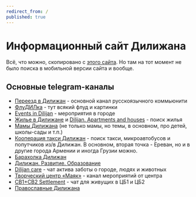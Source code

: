 ```yaml
---
redirect_from: /
published: true
---
```

# Информационный сайт Дилижана

Всё, что можно, скопировано с [этого сайта](https://dilijan.notion.site/Dilijan-053647c621dc4feabc7ca767f1ef0924). Но там на тот момент не было поиска в мобильной версии сайта и вообще.

## Основные telegram-каналы

- [Переезд в Дилижан](https://t.me/dilijanforlife) - основной канал русскоязычного коммьюнити
- [ФлуДИЛка](https://t.me/+-vq0YjxqP9diNjQy) - тут всякий флуд и картинки
- [Events in Dilijan](https://t.me/+CzY-9YY2xa5jN2Iy) - мероприятия в городе
- [Жилье в Дилижане](https://t.me/+2OmdEaZVHq4yZDcy) и [Dilijan. Apartments and houses](https://t.me/+P0x9sz5fijgyNTMy) - поиск жилья
- [Мамы Дилижана](https://t.me/dilijanmom) (не только мамы, но темы, в основном, про детей, школы-сады и т.п.)
- [Кооперация такси Дилижан](https://t.me/+__8YPdo_PKg1MTZi) - поиск такси, микроавтобусов и попутчиков из/в Дилижан. В основном, вторая точка - Ереван, но и в другие города Армении и иногда Грузии можно.
- [Барахолка Дилижан](https://t.me/+AaaargkaVPA4ZDMy)
- [Дилижан. Развитие. Образование](https://t.me/+p7cIhmuj5S0yMWYy)
- [Dilijan care](https://t.me/+q8SQNpnjrt5jNmQy) - чат актива заботы о городе, людях и животных
- [Творческий центр «Маяк»](https://t.me/mayak_dilijan) - канал мероприятий от центра
- [CB1+CB2 Settlement](https://t.me/+Ukr7MltcIAwwZmYy) - чат для живущих в ЦБ1 и ЦБ2
- [Православные Дилижана](https://t.me/+8k8ZXJ6-Eno0YWFi)